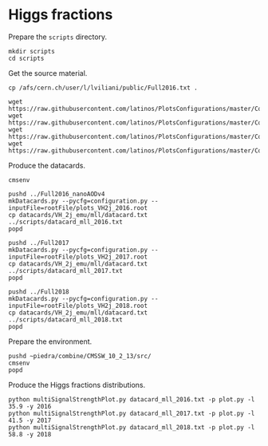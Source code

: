 # Higgs fractions

Prepare the `scripts` directory.

    mkdir scripts
    cd scripts

Get the source material.

    cp /afs/cern.ch/user/l/lviliani/public/Full2016.txt .

    wget https://raw.githubusercontent.com/latinos/PlotsConfigurations/master/Configurations/Template/plotScripts/CMS_lumi.py
    wget https://raw.githubusercontent.com/latinos/PlotsConfigurations/master/Configurations/Template/plotScripts/tdrstyle.py
    wget https://raw.githubusercontent.com/latinos/PlotsConfigurations/master/Configurations/Template/plotScripts/plot.py
    wget https://raw.githubusercontent.com/latinos/PlotsConfigurations/master/Configurations/Template/plotScripts/multiSignalStrengthPlot.py

Produce the datacards.

    cmsenv

    pushd ../Full2016_nanoAODv4
    mkDatacards.py --pycfg=configuration.py --inputFile=rootFile/plots_VH2j_2016.root
    cp datacards/VH_2j_emu/mll/datacard.txt ../scripts/datacard_mll_2016.txt
    popd

    pushd ../Full2017
    mkDatacards.py --pycfg=configuration.py --inputFile=rootFile/plots_VH2j_2017.root
    cp datacards/VH_2j_emu/mll/datacard.txt ../scripts/datacard_mll_2017.txt
    popd

    pushd ../Full2018
    mkDatacards.py --pycfg=configuration.py --inputFile=rootFile/plots_VH2j_2018.root
    cp datacards/VH_2j_emu/mll/datacard.txt ../scripts/datacard_mll_2018.txt
    popd

Prepare the environment.

    pushd ~piedra/combine/CMSSW_10_2_13/src/
    cmsenv
    popd

Produce the Higgs fractions distributions.

    python multiSignalStrengthPlot.py datacard_mll_2016.txt -p plot.py -l 35.9 -y 2016
    python multiSignalStrengthPlot.py datacard_mll_2017.txt -p plot.py -l 41.5 -y 2017
    python multiSignalStrengthPlot.py datacard_mll_2018.txt -p plot.py -l 58.8 -y 2018
